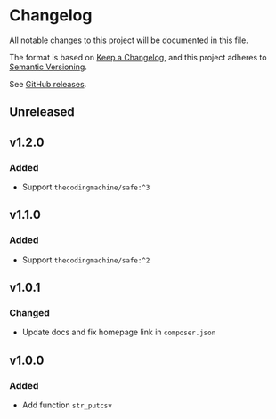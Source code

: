 # Changelog

All notable changes to this project will be documented in this file.

The format is based on [Keep a Changelog](https://keepachangelog.com/en/1.0.0/),
and this project adheres to [Semantic Versioning](https://semver.org/spec/v2.0.0.html).

See [GitHub releases](https://github.com/mll-lab/str_putcsv/releases).

## Unreleased

## v1.2.0

### Added

- Support `thecodingmachine/safe:^3`

## v1.1.0

### Added

- Support `thecodingmachine/safe:^2`

## v1.0.1

### Changed

- Update docs and fix homepage link in `composer.json`

## v1.0.0

### Added

- Add function `str_putcsv`
